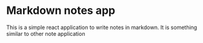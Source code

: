 # Markdown notes app

This is a simple react application to write notes in markdown. It is something similar to other note application